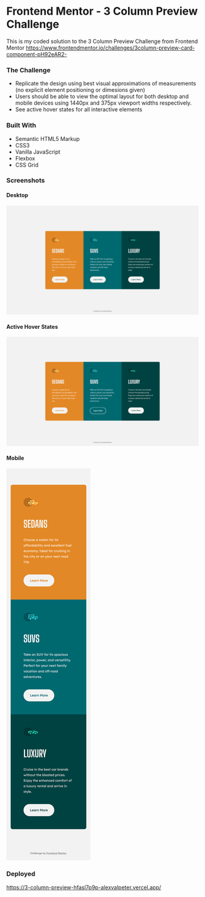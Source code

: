 # Frontend Mentor - 3 Column Preview Challenge

This is my coded solution to the 3 Column Preview Challenge from Frontend Mentor
https://www.frontendmentor.io/challenges/3column-preview-card-component-pH92eAR2-


### The Challenge
- Replicate the design using best visual approximations of measurements (no explicit element positioning or dimesions given) 
- Users should be able to view the optimal layout for both desktop and mobile devices using 1440px and 375px viewport widths respectively.
- See active hover states for all interactive elements


### Built With
- Semantic HTML5 Markup
- CSS3
- Vanilla JavaScript
- Flexbox
- CSS Grid


### Screenshots 

#### Desktop
![Desktop](./Screenshots/3-column-desktop.png)

#### Active Hover States
![Active States](./Screenshots/3-column-active.png)

#### Mobile
![Mobile](./Screenshots/3-column-mobile.png)

### Deployed
https://3-column-preview-hfasl7p9p-alexvalpeter.vercel.app/
